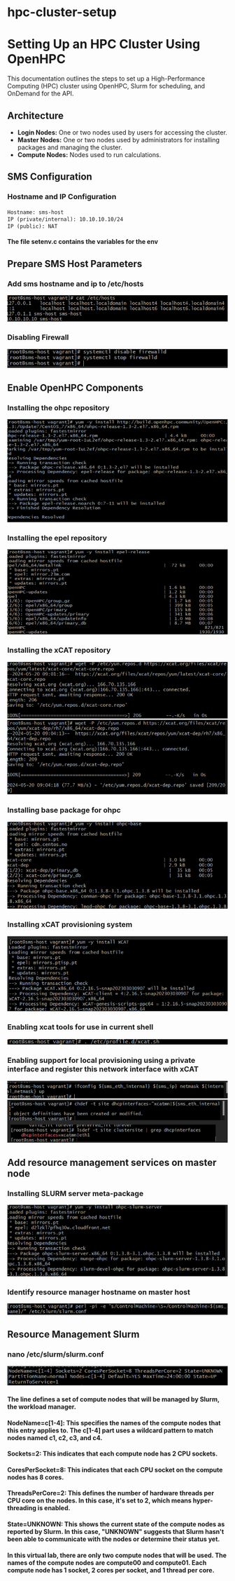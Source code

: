 # hpc-cluster-setup

# Setting Up an HPC Cluster Using OpenHPC

This documentation outlines the steps to set up a High-Performance Computing (HPC) cluster using OpenHPC, Slurm for scheduling, and OnDemand for the API.

## Architecture

- **Login Nodes:** One or two nodes used by users for accessing the cluster.
- **Master Nodes:** One or two nodes used by administrators for installing packages and managing the cluster.
- **Compute Nodes:** Nodes used to run calculations.

## SMS Configuration

### Hostname and IP Configuration
```plaintext
Hostname: sms-host
IP (private/internal): 10.10.10.10/24
IP (public): NAT
```
#### The file setenv.c contains the variables for the env 
 
## Prepare SMS Host Parameters

### Add sms hostname and ip to /etc/hosts 
![Description](images/1.png)

### Disabling Firewall
![Description](images/3.png)

## Enable OpenHPC Components

### Installing the ohpc repository
![Description](images/4.png)
### Installing the epel repository
![Description](images/5.png)
### Installing the xCAT repository
![Description](images/7.png)
![Description](images/8.png)
### Installing base package for ohpc
![Description](images/6.png)
### Installing xCAT provisioning system
![Description](images/9.png)
### Enabling xcat tools for use in current shell
![Description](images/10.png)
### Enabling support for local provisioning using a private interface and register this network interface with xCAT
![Description](images/11.png)
![Description](images/12.png)

## Add resource management services on master node

### Installing SLURM server meta-package
![Description](images/13.png)
### Identify resource manager hostname on master host
![Description](images/14.png)

## Resource Management Slurm

### nano /etc/slurm/slurm.conf
![Description](images/15.png)
#### The line defines a set of compute nodes that will be managed by Slurm, the workload manager.
#### NodeName=c[1-4]: This specifies the names of the compute nodes that this entry applies to. The c[1-4] part uses a wildcard pattern to match nodes named c1, c2, c3, and c4.
#### Sockets=2: This indicates that each compute node has 2 CPU sockets.
#### CoresPerSocket=8: This indicates that each CPU socket on the compute nodes has 8 cores.
#### ThreadsPerCore=2: This defines the number of hardware threads per CPU core on the nodes. In this case, it's set to 2, which means hyper-threading is enabled.
#### State=UNKNOWN:  This shows the current state of the compute nodes as reported by Slurm. In this case, "UNKNOWN" suggests that Slurm hasn't been able to communicate with the nodes or determine their status yet.

#### In this virtual lab, there are only two compute nodes that will be used. The names of the compute nodes are compute00 and compute01. Each compute node has 1 socket, 2 cores per socket, and 1 thread per core.
